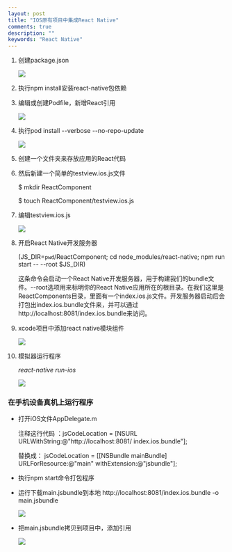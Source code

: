 ```yaml
---
layout: post
title: "IOS原有项目中集成React Native"
comments: true
description: ""
keywords: "React Native"
---
```



1. 创建package.json

	![](http://ww3.sinaimg.cn/mw690/6314d064gw1f69dnm7bqhj20u40byjtp.jpg)
2. 执行npm install安装react-native包依赖
3. 编辑或创建Podfile，新增React引用

	![](http://ww4.sinaimg.cn/mw690/6314d064gw1f69do5sm0lj20vq0cqgq1.jpg)
4. 执行pod install --verbose --no-repo-update

	![](http://ww4.sinaimg.cn/mw690/6314d064gw1f69domza71j20r80n0ais.jpg)
5. 创建一个文件夹来存放应用的React代码
6. 然后新建一个简单的testview.ios.js文件

	$ mkdir ReactComponent

	$ touch ReactComponent/testview.ios.js


7. 编辑testview.ios.js

	![](http://ww4.sinaimg.cn/mw690/6314d064gw1f69dp2gew0j218u14wk27.jpg)
8. 开启React Native开发服务器

    (JS_DIR=`pwd`/ReactComponent; cd node_modules/react-native; npm run start -- --root $JS_DIR)

    这条命令会启动一个React Native开发服务器，用于构建我们的bundle文件。--root选项用来标明你的React Native应用所在的根目录。在我们这里是ReactComponents目录，里面有一个index.ios.js文件。开发服务器启动后会打包出index.ios.bundle文件来，并可以通过http://localhost:8081/index.ios.bundle来访问。
9. xcode项目中添加react native模块组件

	![](http://ww1.sinaimg.cn/mw690/6314d064gw1f69ds3hdmkj21kw0njtkh.jpg)

10. 模拟器运行程序

	*react-native run-ios*

	![](http://ww2.sinaimg.cn/mw690/6314d064gw1f69dsiyb3gj20hc0camxu.jpg)

### 在手机设备真机上运行程序


* 打开iOS文件AppDelegate.m

	注释这行代码 ：jsCodeLocation = [NSURL URLWithString:@"http://localhost:8081/	index.ios.bundle"];

	替换成： jsCodeLocation = [[NSBundle mainBundle] URLForResource:@"main" 	withExtension:@"jsbundle"];

* 执行npm start命令打包程序
* 运行下载main.jsbundle到本地 http://localhost:8081/index.ios.bundle -o main.jsbundle

	![](http://ww3.sinaimg.cn/mw690/6314d064gw1f6ebnadhtfj20r80n0jx1.jpg)

* 把main.jsbundle拷贝到项目中，添加引用

	![](http://ww1.sinaimg.cn/mw690/6314d064gw1f6ebpiljwhj20oi0d2tb5.jpg)
